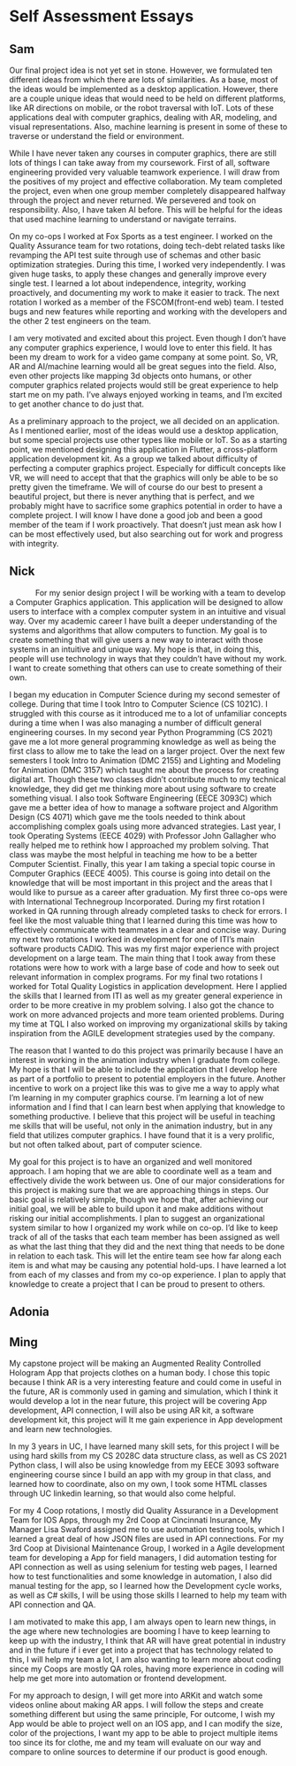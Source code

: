 # Self Assessment Essays
## Sam
Our final project idea is not yet set in stone. However, we formulated ten different ideas from which there are lots of similarities. As a base, most of the ideas would be implemented as a desktop application. However, there are a couple unique ideas that would need to be held on different platforms, like AR directions on mobile, or the robot traversal with IoT. Lots of these applications deal with computer graphics, dealing with AR, modeling, and visual representations. Also, machine learning is present in some of these to traverse or understand the field or environment.

While I have never taken any courses in computer graphics, there are still lots of things I can take away from my coursework. First of all, software engineering provided very valuable teamwork experience. I will draw from the positives of my project and effective collaboration. My team completed the project, even when one group member completely disappeared halfway through the project and never returned. We persevered and took on responsibility. Also, I have taken AI before. This will be helpful for the ideas that used machine learning to understand or navigate terrains.

On my co-ops I worked at Fox Sports as a test engineer. I worked on the Quality Assurance team for two rotations, doing tech-debt related tasks like revamping the API test suite through use of schemas and other basic optimization strategies. During this time, I worked very independently. I was given huge tasks, to apply these changes and generally improve every single test. I learned a lot about independence, integrity, working proactively, and documenting my work to make it easier to track. The next rotation I worked as a member of the FSCOM(front-end web) team. I tested bugs and new features while reporting and working with the developers and the other 2 test engineers on the team.

I am very motivated and excited about this project. Even though I don’t have any computer graphics experience, I would love to enter this field. It has been my dream to work for a video game company at some point. So, VR, AR and AI/machine learning would all be great segues into the field. Also, even other projects like mapping 3d objects onto humans, or other computer graphics related projects would still be great experience to help start me on my path. I’ve always enjoyed working in teams, and I’m excited to get another chance to do just that.

As a preliminary approach to the project, we all decided on an application. As I mentioned earlier, most of the ideas would use a desktop application, but some special projects use other types like mobile or IoT. So as a starting point, we mentioned designing this application in Flutter, a cross-platform application development kit.  As a group we talked about difficulty of perfecting a computer graphics project. Especially for difficult concepts like VR, we will need to accept that that the graphics will only be able to be so pretty given the timeframe. We will of course do our best to present a beautiful project, but there is never anything that is perfect, and we probably might have to sacrifice some graphics potential in order to have a complete project. I will know I have done a good job and been a good member of the team if I work proactively. That doesn’t just mean ask how I can be most effectively used, but also searching out for work and progress with integrity.
## Nick
&nbsp; &nbsp; &nbsp; &nbsp; &nbsp; &nbsp; For my senior design project I will be working with a team to develop a Computer Graphics application.  This application will be designed to allow users to interface with a complex computer system in an intuitive and visual way.  Over my academic career I have built a deeper understanding of the systems and algorithms that allow computers to function.  My goal is to create something that will give users a new way to interact with those systems in an intuitive and unique way.  My hope is that, in doing this, people will use technology in ways that they couldn’t have without my work.  I want to create something that others can use to create something of their own.

I began my education in Computer Science during my second semester of college.  During that time I took Intro to Computer Science (CS 1021C).  I struggled with this course as it introduced me to a lot of unfamiliar concepts during a time when I was also managing a number of difficult general engineering courses.  In my second year Python Programming (CS 2021) gave me a lot more general programming knowledge as well as being the first class to allow me to take the lead on a larger project.  Over the next few semesters I took Intro to Animation (DMC 2155) and Lighting and Modeling for Animation (DMC 3157) which taught me about the process for creating digital art.  Though these two classes didn’t contribute much to my technical knowledge, they did get me thinking more about using software to create something visual.  I also took Software Engineering (EECE 3093C) which gave me a better idea of how to manage a software project and Algorithm Design (CS 4071) which gave me the tools needed to think about accomplishing complex goals using more advanced strategies.  Last year, I took Operating Systems (EECE 4029) with Professor John Gallagher who really helped me to rethink how I approached my problem solving.  That class was maybe the most helpful in teaching me how to be a better Computer Scientist.  Finally, this year I am taking a special topic course in Computer Graphics (EECE 4005).  This course is going into detail on the knowledge that will be most important in this project and the areas that I would like to pursue as a career after graduation.
My first three co-ops were with International Technegroup Incorporated.  During my first rotation I worked in QA  running through already completed tasks to check for errors.  I feel like the most valuable thing that I learned during this time was how to effectively communicate with teammates in a clear and concise way.  During my next two rotations I worked in development for one of ITI’s main software products CADIQ.  This was my first major experience with project development on a large team.  The main thing that I took away from these rotations were how to work with a large base of code and how to seek out relevant information in complex programs.  For my final two rotations I worked for Total Quality Logistics in application development.  Here I applied the skills that I learned from ITI as well as my greater general experience in order to be more creative in my problem solving.  I also got the chance to work on more advanced projects and more team oriented problems.  During my time at TQL I also worked on improving my organizational skills by taking inspiration from the AGILE development strategies used by the company.

The reason that I wanted to do this project was primarily because I have an interest in working in the animation industry when I graduate from college.  My hope is that I will be able to include the application that I develop here as part of a portfolio to present to potential employers in the future.  Another incentive to work on a project like this was to give me a way to apply what I’m learning in my computer graphics course.  I’m learning a lot of new information and I find that I can learn best when applying that knowledge to something productive.  I believe that this project will be useful in teaching me skills that will be useful, not only in the animation industry, but in any field that utilizes computer graphics.  I have found that it is a very prolific, but not often talked about, part of computer science.

My goal for this project is to have an organized and well monitored approach.  I am hoping that we are able to coordinate well as a team and effectively divide the work between us.  One of our major considerations for this project is making sure that we are approaching things in steps.  Our basic goal is relatively simple, though we hope that, after achieving our initial goal, we will be able to build upon it and make additions without risking our initial accomplishments.  I plan to suggest an organizational system similar to how I organized my work while on co-op.  I’d like to keep track of all of the tasks that each team member has been assigned as well as what the last thing that they did and the next thing that needs to be done in relation to each task.  This will let the entire team see how far along each item is and what may be causing any potential hold-ups.  I have learned a lot from each of my classes and from my co-op experience.  I plan to apply that knowledge to create a project that I can be proud to present to others.

## Adonia
## Ming
My capstone project will be making an Augmented Reality Controlled Hologram App that projects clothes on a human body. I chose this topic because I think AR is a very interesting feature and could come in useful in the future, AR is commonly used in gaming and simulation, which I think it would develop a lot in the near future, this project will be covering App development, API connection, I will also be using AR kit, a software development kit, this project will lt me gain experience in App development and learn new technologies.

In my 3 years in UC, I have learned many skill sets, for this project I will be using hard skills from my CS 2028C data structure class, as well as CS 2021 Python class, I will also be using knowledge from my EECE 3093 software engineering course since I build an app with my group in that class, and learned how to coordinate, also on my own, I took some HTML classes through UC linkedin learning, so that would also come helpful.

For my 4 Coop rotations, I mostly did Quality Assurance in a Development Team for IOS Apps, through my 2rd Coop at Cincinnati Insurance, My Manager Lisa Swaford assigned me to use automation testing tools, which I learned a great deal of how JSON files are used in API connections. For my 3rd Coop at Divisional Maintenance Group, I worked in a Agile development team for developing a App for field managers, I did automation testing for API connection as well as using selenium for testing web pages, I learned how to test functionalities and some knowledge in automation, I also did manual testing for the app, so I learned how the Development cycle works, as well as C# skills, I will be using those skills I learned to help my team with API connection and QA.

I am motivated to make this app, I am always open to learn new things, in the age where new technologies are booming I have to keep learning to keep up with the industry, I think that AR will have great potential in industry and in the future if i ever get into a project that has technology related to this, I will help my team a lot, I am also wanting to learn more about coding since my Coops are mostly QA roles, having more  experience in coding will help me get more into automation or frontend development.

For my approach to design, I will get more into ARKit and watch some videos online about making AR apps. I will follow the steps and create something different but using the same principle, For outcome, I wish my App would be able to project well on an IOS app, and I can modify the size, color of the projections, I want my app to be able to project multiple items too since its for clothe, me and my team will evaluate on our way and compare to online sources to determine if our product is good enough.
